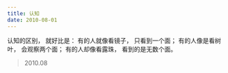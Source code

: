 ```yaml
---
title: 认知
date: 2010-08-01
---
```


认知的区别，
就好比是：
有的人就像看镜子，
只看到一个面；<!--more-->
有的人像是看树叶，
会观察两个面；
有的人却像看露珠，
看到的是无数个面。

> 2010.08